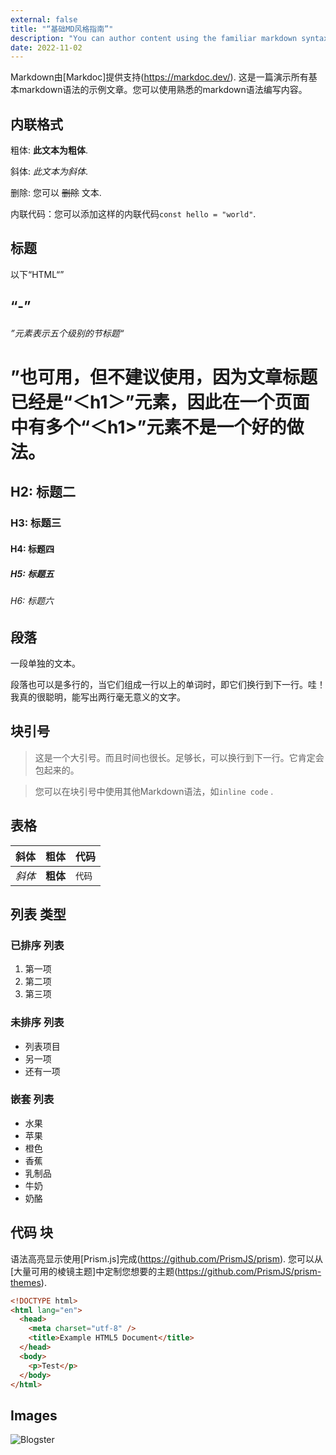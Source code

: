 ```yaml
---
external: false
title: "“基础MD风格指南”"
description: "You can author content using the familiar markdown syntax you already know. All basic markdown syntax is supported."
date: 2022-11-02
---
```


Markdown由[Markdoc]提供支持(https://markdoc.dev/). 这是一篇演示所有基本markdown语法的示例文章。您可以使用熟悉的markdown语法编写内容。 

## 内联格式

粗体: **此文本为粗体**.

斜体: _此文本为斜体_.

删除: 您可以 ~~删除~~ 文本.

内联代码：您可以添加这样的内联代码`const hello = "world"`.

## 标题

以下“HTML“”<h2>“-”<h6>”元素表示五个级别的节标题“<h1>”也可用，但不建议使用，因为文章标题已经是“＜h1＞”元素，因此在一个页面中有多个“＜h1>”元素不是一个好的做法。

## H2: 标题二

### H3: 标题三

#### H4: 标题四

##### H5: 标题五

###### H6: 标题六

## 段落

一段单独的文本。


段落也可以是多行的，当它们组成一行以上的单词时，即它们换行到下一行。哇！我真的很聪明，能写出两行毫无意义的文字。



## 块引号

> 这是一个大引号。而且时间也很长。足够长，可以换行到下一行。它肯定会包起来的。

> 您可以在块引号中使用其他Markdown语法，如`inline code` .

## 表格

| 斜体   | 粗体     | 代码   |
| --------- | -------- | ------ |
| _斜体_ | **粗体** | `代码` |

## 列表 类型

### 已排序 列表

1. 第一项
2. 第二项
3. 第三项

### 未排序 列表

- 列表项目
- 另一项
- 还有一项

### 嵌套 列表

- 水果
 - 苹果
 - 橙色
 - 香蕉
- 乳制品
 - 牛奶
 - 奶酪

## 代码 块

语法高亮显示使用[Prism.js]完成(https://github.com/PrismJS/prism). 您可以从[大量可用的棱镜主题]中定制您想要的主题(https://github.com/PrismJS/prism-themes).

```html
<!DOCTYPE html>
<html lang="en">
  <head>
    <meta charset="utf-8" />
    <title>Example HTML5 Document</title>
  </head>
  <body>
    <p>Test</p>
  </body>
</html>
```

## Images

![Blogster](/images/blogster.png)
